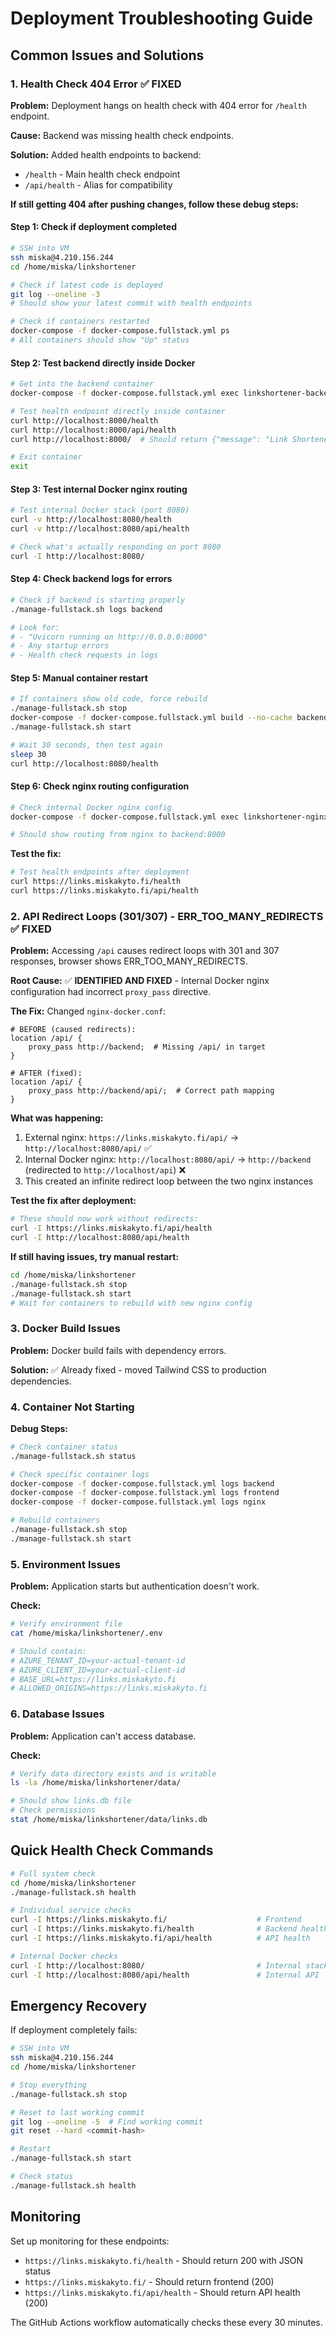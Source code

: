 # Deployment Troubleshooting Guide

## Common Issues and Solutions

### 1. Health Check 404 Error ✅ FIXED

**Problem:** Deployment hangs on health check with 404 error for `/health` endpoint.

**Cause:** Backend was missing health check endpoints.

**Solution:** Added health endpoints to backend:
- `/health` - Main health check endpoint
- `/api/health` - Alias for compatibility

**If still getting 404 after pushing changes, follow these debug steps:**

#### Step 1: Check if deployment completed
```bash
# SSH into VM
ssh miska@4.210.156.244
cd /home/miska/linkshortener

# Check if latest code is deployed
git log --oneline -3
# Should show your latest commit with health endpoints

# Check if containers restarted
docker-compose -f docker-compose.fullstack.yml ps
# All containers should show "Up" status
```

#### Step 2: Test backend directly inside Docker
```bash
# Get into the backend container
docker-compose -f docker-compose.fullstack.yml exec linkshortener-backend bash

# Test health endpoint directly inside container
curl http://localhost:8000/health
curl http://localhost:8000/api/health
curl http://localhost:8000/  # Should return {"message": "Link Shortener API", "version": "1.0.0"}

# Exit container
exit
```

#### Step 3: Test internal Docker nginx routing
```bash
# Test internal Docker stack (port 8080)
curl -v http://localhost:8080/health
curl -v http://localhost:8080/api/health

# Check what's actually responding on port 8080
curl -I http://localhost:8080/
```

#### Step 4: Check backend logs for errors
```bash
# Check if backend is starting properly
./manage-fullstack.sh logs backend

# Look for:
# - "Uvicorn running on http://0.0.0.0:8000"
# - Any startup errors
# - Health check requests in logs
```

#### Step 5: Manual container restart
```bash
# If containers show old code, force rebuild
./manage-fullstack.sh stop
docker-compose -f docker-compose.fullstack.yml build --no-cache backend
./manage-fullstack.sh start

# Wait 30 seconds, then test again
sleep 30
curl http://localhost:8080/health
```

#### Step 6: Check nginx routing configuration
```bash
# Check internal Docker nginx config
docker-compose -f docker-compose.fullstack.yml exec linkshortener-nginx cat /etc/nginx/conf.d/default.conf

# Should show routing from nginx to backend:8000
```

**Test the fix:**
```bash
# Test health endpoints after deployment
curl https://links.miskakyto.fi/health
curl https://links.miskakyto.fi/api/health
```

### 2. API Redirect Loops (301/307) - ERR_TOO_MANY_REDIRECTS ✅ FIXED

**Problem:** Accessing `/api` causes redirect loops with 301 and 307 responses, browser shows ERR_TOO_MANY_REDIRECTS.

**Root Cause:** ✅ **IDENTIFIED AND FIXED** - Internal Docker nginx configuration had incorrect `proxy_pass` directive.

**The Fix:** Changed `nginx-docker.conf`:
```nginx
# BEFORE (caused redirects):
location /api/ {
    proxy_pass http://backend;  # Missing /api/ in target
}

# AFTER (fixed):
location /api/ {
    proxy_pass http://backend/api/;  # Correct path mapping
}
```

**What was happening:**
1. External nginx: `https://links.miskakyto.fi/api/` → `http://localhost:8080/api/` ✅
2. Internal Docker nginx: `http://localhost:8080/api/` → `http://backend` (redirected to `http://localhost/api`) ❌
3. This created an infinite redirect loop between the two nginx instances

**Test the fix after deployment:**
```bash
# These should now work without redirects:
curl -I https://links.miskakyto.fi/api/health
curl -I http://localhost:8080/api/health
```

**If still having issues, try manual restart:**
```bash
cd /home/miska/linkshortener
./manage-fullstack.sh stop
./manage-fullstack.sh start
# Wait for containers to rebuild with new nginx config
```

### 3. Docker Build Issues

**Problem:** Docker build fails with dependency errors.

**Solution:** ✅ Already fixed - moved Tailwind CSS to production dependencies.

### 4. Container Not Starting

**Debug Steps:**
```bash
# Check container status
./manage-fullstack.sh status

# Check specific container logs
docker-compose -f docker-compose.fullstack.yml logs backend
docker-compose -f docker-compose.fullstack.yml logs frontend
docker-compose -f docker-compose.fullstack.yml logs nginx

# Rebuild containers
./manage-fullstack.sh stop
./manage-fullstack.sh start
```

### 5. Environment Issues

**Problem:** Application starts but authentication doesn't work.

**Check:**
```bash
# Verify environment file
cat /home/miska/linkshortener/.env

# Should contain:
# AZURE_TENANT_ID=your-actual-tenant-id
# AZURE_CLIENT_ID=your-actual-client-id
# BASE_URL=https://links.miskakyto.fi
# ALLOWED_ORIGINS=https://links.miskakyto.fi
```

### 6. Database Issues

**Problem:** Application can't access database.

**Check:**
```bash
# Verify data directory exists and is writable
ls -la /home/miska/linkshortener/data/

# Should show links.db file
# Check permissions
stat /home/miska/linkshortener/data/links.db
```

## Quick Health Check Commands

```bash
# Full system check
cd /home/miska/linkshortener
./manage-fullstack.sh health

# Individual service checks
curl -I https://links.miskakyto.fi/                    # Frontend
curl -I https://links.miskakyto.fi/health              # Backend health
curl -I https://links.miskakyto.fi/api/health          # API health

# Internal Docker checks
curl -I http://localhost:8080/                         # Internal stack
curl -I http://localhost:8080/api/health               # Internal API
```

## Emergency Recovery

If deployment completely fails:

```bash
# SSH into VM
ssh miska@4.210.156.244
cd /home/miska/linkshortener

# Stop everything
./manage-fullstack.sh stop

# Reset to last working commit
git log --oneline -5  # Find working commit
git reset --hard <commit-hash>

# Restart
./manage-fullstack.sh start

# Check status
./manage-fullstack.sh health
```

## Monitoring

Set up monitoring for these endpoints:
- `https://links.miskakyto.fi/health` - Should return 200 with JSON status
- `https://links.miskakyto.fi/` - Should return frontend (200)
- `https://links.miskakyto.fi/api/health` - Should return API health (200)

The GitHub Actions workflow automatically checks these every 30 minutes.
